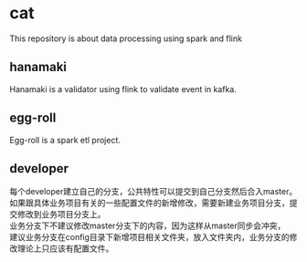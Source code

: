 # cat
This repository is about data processing using spark and flink

## hanamaki
Hanamaki is a validator using flink to validate event in kafka.

## egg-roll
Egg-roll is a spark etl project.

## developer
每个developer建立自己的分支，公共特性可以提交到自己分支然后合入master。
如果跟具体业务项目有关的一些配置文件的新增修改，需要新建业务项目分支，提交修改到业务项目分支上。  
业务分支下不建议修改master分支下的内容，因为这样从master同步会冲突，  
建议业务分支在config目录下新增项目相关文件夹，放入文件夹内，业务分支的修改理论上只应该有配置文件。